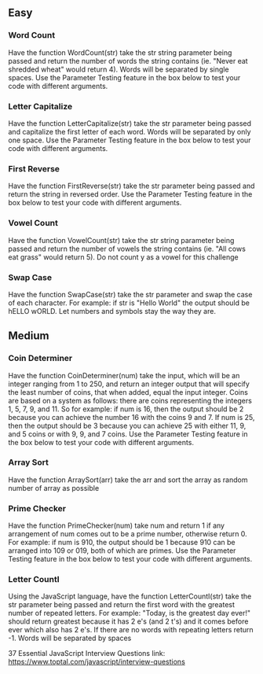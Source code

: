 <h2>Easy</h2>
<h3>Word Count</h3>
<p>Have the function WordCount(str) take the str string parameter being passed and return the number of words the string contains (ie. "Never eat shredded wheat" would return 4). Words will be separated by single spaces. 
Use the Parameter Testing feature in the box below to test your code with different arguments.</p>

<h3>Letter Capitalize</h3>
<p>Have the function LetterCapitalize(str) take the str parameter being passed and capitalize the first letter of each word. Words will be separated by only one space. 
Use the Parameter Testing feature in the box below to test your code with different arguments.</p>

<h3>First Reverse</h3>
<p>Have the function FirstReverse(str) take the str parameter being passed and return the string in reversed order. 
Use the Parameter Testing feature in the box below to test your code with different arguments.</p>

<h3>Vowel Count</h3>
<p>Have the function VowelCount(str) take the str string parameter being passed and return the number of vowels the string contains (ie. "All cows eat grass" would return 5). Do not count y as a vowel for this challenge</p>

<h3>Swap Case</h3>
<p>Have the function SwapCase(str) take the str parameter and swap the case of each character. For example: if str is "Hello World" the output should be hELLO wORLD. Let numbers and symbols stay the way they are.</p>

<h2>Medium</h2>
<h3>Coin Determiner</h3>
<p>Have the function CoinDeterminer(num) take the input, which will be an integer ranging from 1 to 250, and return an integer output that will specify the least number of coins, that when added, equal the input integer. Coins are based on a system as follows: there are coins representing the integers 1, 5, 7, 9, and 11. So for example: if num is 16, then the output should be 2 because you can achieve the number 16 with the coins 9 and 7. If num is 25, then the output should be 3 because you can achieve 25 with either 11, 9, and 5 coins or with 9, 9, and 7 coins. 
Use the Parameter Testing feature in the box below to test your code with different arguments.</p>

<h3>Array Sort</h3>
<p>Have the function ArraySort(arr) take the arr and sort the array as random number of array as possible</p>

<h3>Prime Checker</h3>
<p>Have the function PrimeChecker(num) take num and return 1 if any arrangement of num comes out to be a prime number, otherwise return 0. For example: if num is 910, the output should be 1 because 910 can be arranged into 109 or 019, both of which are primes. 
Use the Parameter Testing feature in the box below to test your code with different arguments.</p>

<h3>Letter CountI</h3>
<p>Using the JavaScript language, have the function LetterCountI(str) take the str parameter being passed and return the first word with the greatest number of repeated letters. For example: "Today, is the greatest day ever!" should return greatest because it has 2 e's (and 2 t's) and it comes before ever which also has 2 e's. If there are no words with repeating letters return -1. Words will be separated by spaces</p>

37 Essential JavaScript Interview Questions 
link: <a href="https://www.toptal.com/javascript/interview-questions">https://www.toptal.com/javascript/interview-questions</a>

